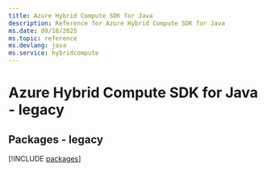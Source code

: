 ```yaml
---
title: Azure Hybrid Compute SDK for Java
description: Reference for Azure Hybrid Compute SDK for Java
ms.date: 09/18/2025
ms.topic: reference
ms.devlang: java
ms.service: hybridcompute
---
```

# Azure Hybrid Compute SDK for Java - legacy
## Packages - legacy
[!INCLUDE [packages](hybrid-compute-index.md)]